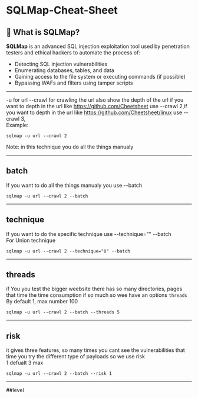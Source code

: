 # SQLMap-Cheat-Sheet
## 📌 What is SQLMap?

**SQLMap** is an advanced SQL injection exploitation tool used by penetration testers and ethical hackers to automate the process of:
- Detecting SQL injection vulnerabilities
- Enumerating databases, tables, and data
- Gaining access to the file system or executing commands (if possible)
- Bypassing WAFs and filters using tamper scripts

---
-u for url
--crawl for crawling the url also show the depth of the url if you want to depth in the url like https://github.com/Cheetsheet use --crawl 2,if you want to depth in the url like https://github.com/Cheetsheet/linux use --crawl 3,<br>
Example:
```
sqlmap -u url --crawl 2 
```
Note: in this technique you do all the things manualy

---
## batch
If you want to do all the things manualy you use --batch
```
sqlmap -u url --crawl 2 --batch
```

---
## technique
If you want to do the specific technique use --technique="" --batch<br>
For Union technique
```
sqlmap -u url --crawl 2 --technique="U" --batch
```

---
## threads
if You you test the bigger weebsite there has so many directories, pages that time the time consumption if so much so wee have an options `threads` <br>
By default 1, max number 100
```
sqlmap -u url --crawl 2 --batch --threads 5
```

---
## risk
it gives three features, so many times you cant see the vulnerabilities that time you try the different type of payloads
so we use risk <br>
1 defualt 3 max
```
sqlmap -u url --crawl 2 --batch --risk 1
```
---
##level
